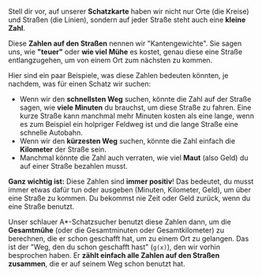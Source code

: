 
Stell dir vor, auf unserer **Schatzkarte** haben wir nicht nur Orte (die Kreise) und Straßen (die Linien), sondern auf jeder Straße steht auch eine **kleine Zahl**.

Diese **Zahlen auf den Straßen** nennen wir "Kantengewichte". Sie sagen uns, wie **"teuer"** oder **wie viel Mühe** es kostet, genau diese eine Straße entlangzugehen, um von einem Ort zum nächsten zu kommen.

Hier sind ein paar Beispiele, was diese Zahlen bedeuten könnten, je nachdem, was für einen Schatz wir suchen:

- Wenn wir den **schnellsten Weg** suchen, könnte die Zahl auf der Straße sagen, wie **viele Minuten** du brauchst, um diese Straße zu fahren. Eine kurze Straße kann manchmal mehr Minuten kosten als eine lange, wenn es zum Beispiel ein holpriger Feldweg ist und die lange Straße eine schnelle Autobahn.
- Wenn wir den **kürzesten Weg** suchen, könnte die Zahl einfach die **Kilometer** der Straße sein.
- Manchmal könnte die Zahl auch verraten, wie viel **Maut** (also Geld) du auf einer Straße bezahlen musst.

**Ganz wichtig ist:** Diese Zahlen sind **immer positiv**! Das bedeutet, du musst immer etwas dafür tun oder ausgeben (Minuten, Kilometer, Geld), um über eine Straße zu kommen. Du bekommst nie Zeit oder Geld zurück, wenn du eine Straße benutzt.

Unser schlauer A*-Schatzsucher benutzt diese Zahlen dann, um die **Gesamtmühe** (oder die Gesamtminuten oder Gesamtkilometer) zu berechnen, die er schon geschafft hat, um zu einem Ort zu gelangen. Das ist der "Weg, den du schon geschafft hast" (`g(x)`), den wir vorhin besprochen haben. Er **zählt einfach alle Zahlen auf den Straßen zusammen**, die er auf seinem Weg schon benutzt hat.